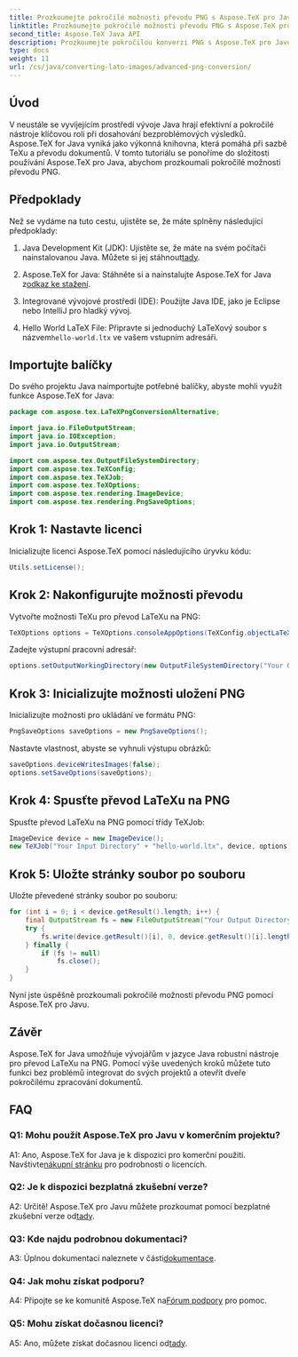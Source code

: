 ```yaml
---
title: Prozkoumejte pokročilé možnosti převodu PNG s Aspose.TeX pro Javu
linktitle: Prozkoumejte pokročilé možnosti převodu PNG s Aspose.TeX pro Javu
second_title: Aspose.TeX Java API
description: Prozkoumejte pokročilou konverzi PNG s Aspose.TeX pro Javu. Komplexní návod na konverzi LaTeXu na PNG.
type: docs
weight: 11
url: /cs/java/converting-lato-images/advanced-png-conversion/
---
```

## Úvod

V neustále se vyvíjejícím prostředí vývoje Java hrají efektivní a pokročilé nástroje klíčovou roli při dosahování bezproblémových výsledků. Aspose.TeX for Java vyniká jako výkonná knihovna, která pomáhá při sazbě TeXu a převodu dokumentů. V tomto tutoriálu se ponoříme do složitosti používání Aspose.TeX pro Java, abychom prozkoumali pokročilé možnosti převodu PNG.

## Předpoklady

Než se vydáme na tuto cestu, ujistěte se, že máte splněny následující předpoklady:

1.  Java Development Kit (JDK): Ujistěte se, že máte na svém počítači nainstalovanou Java. Můžete si jej stáhnout[tady](https://www.oracle.com/java/technologies/javase-downloads.html).

2.  Aspose.TeX for Java: Stáhněte si a nainstalujte Aspose.TeX for Java z[odkaz ke stažení](https://releases.aspose.com/tex/java/).

3. Integrované vývojové prostředí (IDE): Použijte Java IDE, jako je Eclipse nebo IntelliJ pro hladký vývoj.

4.  Hello World LaTeX File: Připravte si jednoduchý LaTeXový soubor s názvem`hello-world.ltx` ve vašem vstupním adresáři.

## Importujte balíčky

Do svého projektu Java naimportujte potřebné balíčky, abyste mohli využít funkce Aspose.TeX for Java:

```java
package com.aspose.tex.LaTeXPngConversionAlternative;

import java.io.FileOutputStream;
import java.io.IOException;
import java.io.OutputStream;

import com.aspose.tex.OutputFileSystemDirectory;
import com.aspose.tex.TeXConfig;
import com.aspose.tex.TeXJob;
import com.aspose.tex.TeXOptions;
import com.aspose.tex.rendering.ImageDevice;
import com.aspose.tex.rendering.PngSaveOptions;
```

## Krok 1: Nastavte licenci

Inicializujte licenci Aspose.TeX pomocí následujícího úryvku kódu:

```java
Utils.setLicense();
```

## Krok 2: Nakonfigurujte možnosti převodu

Vytvořte možnosti TeXu pro převod LaTeXu na PNG:

```java
TeXOptions options = TeXOptions.consoleAppOptions(TeXConfig.objectLaTeX());
```

Zadejte výstupní pracovní adresář:

```java
options.setOutputWorkingDirectory(new OutputFileSystemDirectory("Your Output Directory"));
```

## Krok 3: Inicializujte možnosti uložení PNG

Inicializujte možnosti pro ukládání ve formátu PNG:

```java
PngSaveOptions saveOptions = new PngSaveOptions();
```

Nastavte vlastnost, abyste se vyhnuli výstupu obrázků:

```java
saveOptions.deviceWritesImages(false);
options.setSaveOptions(saveOptions);
```

## Krok 4: Spusťte převod LaTeXu na PNG

Spusťte převod LaTeXu na PNG pomocí třídy TeXJob:

```java
ImageDevice device = new ImageDevice();
new TeXJob("Your Input Directory" + "hello-world.ltx", device, options).run();
```

## Krok 5: Uložte stránky soubor po souboru

Uložte převedené stránky soubor po souboru:

```java
for (int i = 0; i < device.getResult().length; i++) {
    final OutputStream fs = new FileOutputStream("Your Output Directory" + "page-" + (i + 1) + ".png");
    try {
        fs.write(device.getResult()[i], 0, device.getResult()[i].length);
    } finally {
        if (fs != null)
            fs.close();
    }
}
```

Nyní jste úspěšně prozkoumali pokročilé možnosti převodu PNG pomocí Aspose.TeX pro Javu.

## Závěr

Aspose.TeX for Java umožňuje vývojářům v jazyce Java robustní nástroje pro převod LaTeXu na PNG. Pomocí výše uvedených kroků můžete tuto funkci bez problémů integrovat do svých projektů a otevřít dveře pokročilému zpracování dokumentů.

## FAQ

### Q1: Mohu použít Aspose.TeX pro Javu v komerčním projektu?

 A1: Ano, Aspose.TeX for Java je k dispozici pro komerční použití. Navštivte[nákupní stránku](https://purchase.aspose.com/buy) pro podrobnosti o licencích.

### Q2: Je k dispozici bezplatná zkušební verze?

 A2: Určitě! Aspose.TeX pro Javu můžete prozkoumat pomocí bezplatné zkušební verze od[tady](https://releases.aspose.com/).

### Q3: Kde najdu podrobnou dokumentaci?

 A3: Úplnou dokumentaci naleznete v části[dokumentace](https://reference.aspose.com/tex/java/).

### Q4: Jak mohu získat podporu?

 A4: Připojte se ke komunitě Aspose.TeX na[Fórum podpory](https://forum.aspose.com/c/tex/47) pro pomoc.

### Q5: Mohu získat dočasnou licenci?

 A5: Ano, můžete získat dočasnou licenci od[tady](https://purchase.aspose.com/temporary-license/).